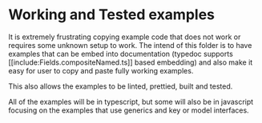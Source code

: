 # Working and Tested examples

It is extremely frustrating copying example code that does not work or requires some unknown setup to work. The intend of this folder is to have examples that can be embed into documentation (typedoc supports [[include:Fields.compositeNamed.ts]] based embedding) and also make it easy for user to copy and paste fully working examples.

This also allows the examples to be linted, prettied, built and tested.

All of the examples will be in typescript, but some will also be in javascript focusing on the examples that use generics and key or model interfaces.
